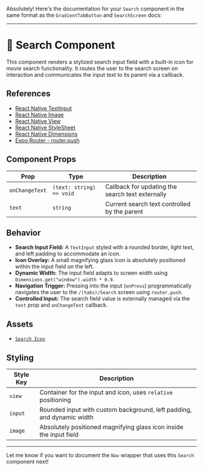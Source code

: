 Absolutely! Here's the documentation for your `Search` component in the same format as the `GradientTabButton` and `SearchScreen` docs:

---

# 🔎 Search Component

This component renders a stylized search input field with a built-in icon for movie search functionality. It routes the user to the search screen on interaction and communicates the input text to its parent via a callback.

## References

- [React Native TextInput](https://reactnative.dev/docs/textinput)
- [React Native Image](https://reactnative.dev/docs/image)
- [React Native View](https://reactnative.dev/docs/view)
- [React Native StyleSheet](https://reactnative.dev/docs/stylesheet)
- [React Native Dimensions](https://reactnative.dev/docs/dimensions)
- [Expo Router - router.push](https://expo.github.io/router/docs/api/router#routerpush)

## Component Props

| Prop           | Type                     | Description                                      |
| -------------- | ------------------------ | ------------------------------------------------ |
| `onChangeText` | `(text: string) => void` | Callback for updating the search text externally |
| `text`         | `string`                 | Current search text controlled by the parent     |

## Behavior

- **Search Input Field:** A `TextInput` styled with a rounded border, light text, and left padding to accommodate an icon.
- **Icon Overlay:** A small magnifying glass icon is absolutely positioned within the input field on the left.
- **Dynamic Width:** The input field adapts to screen width using `Dimensions.get("window").width * 0.9`.
- **Navigation Trigger:** Pressing into the input (`onPress`) programmatically navigates the user to the `/(tabs)/Search` screen using `router.push`.
- **Controlled Input:** The search field value is externally managed via the `text` prop and `onChangeText` callback.

## Assets

- [`Search Icon`](/assets/images/nav/search/search.png)

## Styling

| Style Key | Description                                                           |
| --------- | --------------------------------------------------------------------- |
| `view`    | Container for the input and icon, uses `relative` positioning         |
| `input`   | Rounded input with custom background, left padding, and dynamic width |
| `image`   | Absolutely positioned magnifying glass icon inside the input field    |

---

Let me know if you want to document the `Nav` wrapper that uses this `Search` component next!
